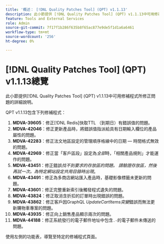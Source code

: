 ```yaml
---
title: '概述： [!DNL Quality Patches Tool] (QPT) v1.1.13'
description: 此小節提供 [!DNL Quality Patches Tool] (QPT) v1.1.13中可用修補程式所修正問題的詳細說明。
feature: Tools and External Services
role: Admin
source-git-commit: 7f17f1b286f635b8f65ac877e9de5f1d1a6a6461
workflow-type: tm+mt
source-wordcount: '256'
ht-degree: 0%

---
```


# [!DNL Quality Patches Tool] (QPT) v1.1.13總覽

此小節提供[!DNL Quality Patches Tool] (QPT) v1.1.13中可用修補程式所修正問題的詳細說明。

QPT v1.1.13包含下列修補程式：

1. **MDVA-39605**：修正[!DNL Redis]快取TTL （到期日）有錯誤值的問題。
1. **MDVA-42046**：修正更新產品時，將錯誤值指派給具有日期輸入欄位的產品屬性的問題。
1. **MDVA-42283**：修正法文地區設定的管理順序格線中的日期 — 時間格式無效的問題。
1. **MDVA-42969**：修正當「客戶區段」設定為&#x200B;*全部*&#x200B;時，「相關產品規則」才能運作的問題。
1. **MDVA-43451**：修正錯誤&#x200B;*找不到要求的存放區的問題。 請驗證存放區，然後再試一次。為特定網站設定共用目錄時出現*。
1. **MDVA-43491**：修正為多商店網站匯入產品時，基礎影像標籤未更新的問題。
1. **MDVA-43601**：修正完整重新索引後觸發程式遺失的問題。
1. **MDVA-43824**：修正取消含折扣的訂單時出現錯誤的問題。
1. **MDVA-43862**：修正客戶因GraphQL *UpdateCartItems突變*&#x200B;錯誤而無法更新購物車專案的問題。
1. **MDVA-43935**：修正向上銷售產品顯示兩次的問題。
1. **MDVA-44188**：修正系統發行的電子郵件地址中包含`.-`的電子郵件未傳送的問題。

使用左側的功能表，導覽至特定的修補程式頁面。

